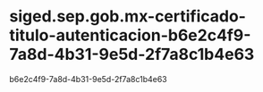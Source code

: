 # siged.sep.gob.mx-certificado-titulo-autenticacion-b6e2c4f9-7a8d-4b31-9e5d-2f7a8c1b4e63
b6e2c4f9-7a8d-4b31-9e5d-2f7a8c1b4e63
